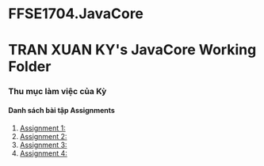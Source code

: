 # FFSE1704.JavaCore
# TRAN XUAN KY's JavaCore Working Folder
### Thu mục làm việc của Kỳ
#### Danh sách bài tập Assignments

1. [Assignment 1:](https://github.com/FASTTRACKSE/FFSE1704.JavaCore/blob/master/KY_TX/HelloWorld/src/first/project/GiaiPhuongTrinhBacNhat.java)
2. [Assignment 2:](https://github.com/FASTTRACKSE/FFSE1704.JavaCore/blob/master/KY_TX/HelloWorld/src/first/project/GiaiPhuongTrinhBacHai.java)
3. [Assignment 3:](https://github.com/FASTTRACKSE/FFSE1704.JavaCore/blob/master/KY_TX/HelloWorld/src/first/project/NhapGiaTriMang.java)
4. [Assignment 4:](https://github.com/FASTTRACKSE/FFSE1704.JavaCore/blob/master/KY_TX/HelloWorld/src/first/project/NhapGiaTriMang.java)
